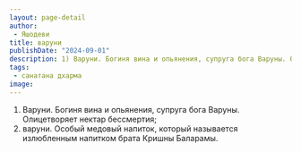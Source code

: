 ```yaml
---
layout: page-detail
author:
 - Яшодеви
title: варуни
publishDate: "2024-09-01"
description: 1) Варуни. Богиня вина и опьянения, супруга бога Варуны. Олицетворяет нектар бессмертия;
tags:
 - санатана дхарма
image: 
---
```


1) Варуни. Богиня вина и опьянения, супруга бога Варуны. Олицетворяет нектар бессмертия;
2) варуни. Особый медовый напиток, который называется излюбленным напитком брата Кришны Баларамы.

